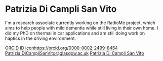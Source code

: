 # Patrizia Di Campli San Vito

I'm a research associate currently working on the RadioMe project, which aims to help people with mild dementia while still living in their own home. I did my PhD on thermal in car applications and am still doing work on haptics in the driving environment.

<a href="ORCID iD iconhttps://orcid.org/0000-0002-2499-8464">ORCID iD iconhttps://orcid.org/0000-0002-2499-8464</a>
<a href="Patrizia.DiCampliSanVito@glasgow.ac.uk">Patrizia.DiCampliSanVito@glasgow.ac.uk</a>
<a href="Patrizia Di Campli San Vito">Patrizia Di Campli San Vito</a>